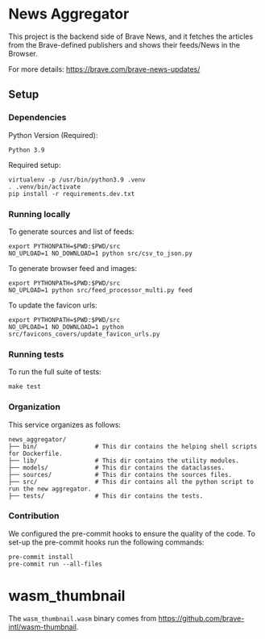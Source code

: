 # News Aggregator
This project is the backend side of Brave News, and it fetches the articles from the Brave-defined publishers and
shows their feeds/News in the Browser.

For more details: https://brave.com/brave-news-updates/

## Setup

### Dependencies
Python Version (Required):

    Python 3.9

Required setup:

    virtualenv -p /usr/bin/python3.9 .venv
    . .venv/bin/activate
    pip install -r requirements.dev.txt


### Running locally

To generate sources and list of feeds:

    export PYTHONPATH=$PWD:$PWD/src
    NO_UPLOAD=1 NO_DOWNLOAD=1 python src/csv_to_json.py

To generate browser feed and images:

    export PYTHONPATH=$PWD:$PWD/src
    NO_UPLOAD=1 python src/feed_processor_multi.py feed

To update the favicon urls:

    export PYTHONPATH=$PWD:$PWD/src
    NO_UPLOAD=1 NO_DOWNLOAD=1 python src/favicons_covers/update_favicon_urls.py

### Running tests

To run the full suite of tests:

    make test

### Organization

This service organizes as follows:
```
news_aggregator/
├── bin/                # This dir contains the helping shell scripts for Dockerfile.
├── lib/                # This dir contains the utility modules.
├── models/             # This dir contains the dataclasses.
├── sources/            # This dir contains the sources files.
├── src/                # This dir contains all the python script to run the new aggregator.
├── tests/              # This dir contains the tests.
```

### Contribution

We configured the pre-commit hooks to ensure the quality of the code. To set-up the pre-commit hooks run the following
commands:

    pre-commit install
    pre-commit run --all-files


# wasm_thumbnail

The `wasm_thumbnail.wasm` binary comes from <https://github.com/brave-intl/wasm-thumbnail>.
